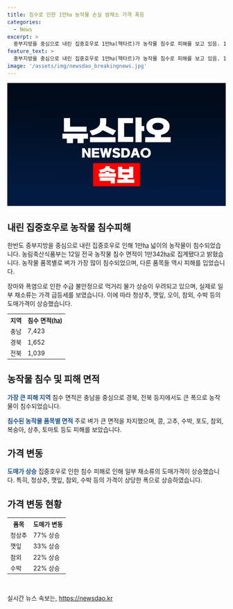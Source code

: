 ```yaml
---
title: 침수로 인한 1만㏊ 농작물 손실 쌈채소 가격 폭등
categories:
  - News
excerpt: >
  중부지방을 중심으로 내린 집중호우로 1만㏊(헥타르)가 농작물 침수로 피해를 보고 있음. 1만342㏊의 면적은 축구장 1만4천개보다 크며, 벼가 7천581㏊로 가장 많이 침수됨. 침수에 따른 농작물 피해로 상추, 깻잎, 오이 등의 가격이 급등했고, 청상추와 깻잎은 전날 대비 77%와 33% 올랐음. 먹거리 물가 상승 우려가 나오고 있음. (사진=)
feature_text: >
  중부지방을 중심으로 내린 집중호우로 1만㏊(헥타르)가 농작물 침수로 피해를 보고 있음. 1만342㏊의 면적은 축구장 1만4천개보다 크며, 벼가 7천581㏊로 가장 많이 침수됨. 침수에 따른 농작물 피해로 상추, 깻잎, 오이 등의 가격이 급등했고, 청상추와 깻잎은 전날 대비 77%와 33% 올랐음. 먹거리 물가 상승 우려가 나오고 있음. (사진=)
image: '/assets/img/newsdao_breakingnews.jpg'
---
```


<p><img src="/assets/img/newsdao_breakingnews.jpg" alt="koreaapp 속보" /></p>

<h2 data-ke-size="size26">내린 집중호우로 농작물 침수피해</h2>

<p>한반도 중부지방을 중심으로 내린 집중호우로 인해 1만㏊ 넓이의 농작물이 침수되었습니다. 농림축산식품부는 12일 전국 농작물 침수 면적이 1만342㏊로 집계됐다고 밝혔습니다. 농작물 품목별로 벼가 가장 많이 침수되었으며, 다른 품목들 역시 피해를 입었습니다.</p>

<p data-ke-size="size16">장마와 폭염으로 인한 수급 불안정으로 먹거리 물가 상승이 우려되고 있으며, 실제로 일부 채소류는 가격 급등세를 보였습니다. 이에 따라 청상추, 깻잎, 오이, 참외, 수박 등의 도매가격이 상승했습니다.</p>

<table>
   <tr>
      <th>지역</th>
      <th>침수 면적(㏊)</th>
   </tr>
   <tr>
      <td>충남</td>
      <td>7,423</td>
   </tr>
   <tr>
      <td>경북</td>
      <td>1,652</td>
   </tr>
   <tr>
      <td>전북</td>
      <td>1,039</td>
   </tr>
</table>

<h2 data-ke-size="size26">농작물 침수 및 피해 면적</h2>

<p><b><span style="color: #1a5490;">가장 큰 피해 지역</span></b>
침수 면적은 충남을 중심으로 경북, 전북 등지에서도 큰 폭으로 농작물이 침수되었습니다. </p>

<p><b><span style="color: #1a5490;">침수된 농작물 품목별 면적</span></b>
주로 벼가 큰 면적을 차지했으며, 콩, 고추, 수박, 포도, 참외, 복숭아, 상추, 토마토 등도 피해를 보았습니다. </p>

<h2 data-ke-size="size26">가격 변동</h2>

<p><b><span style="color: #1a5490;">도매가 상승</span></b>
집중호우로 인한 침수 피해로 인해 일부 채소류의 도매가격이 상승했습니다. 특히, 청상추, 깻잎, 참외, 수박 등의 가격이 상당한 폭으로 상승하였습니다.</p>

<h2 data-ke-size="size26">가격 변동 현황</h2>

<table>
   <tr>
      <th>품목</th>
      <th>도매가 변동</th>
   </tr>
   <tr>
      <td>청상추</td>
      <td>77% 상승</td>
   </tr>
   <tr>
      <td>깻잎</td>
      <td>33% 상승</td>
   </tr>
   <tr>
      <td>참외</td>
      <td>22% 상승</td>
   </tr>
   <tr>
      <td>수박</td>
      <td>22% 상승</td>
   </tr>
</table>

<p data-ke-size="size16">&nbsp;</p>
실시간 뉴스 속보는, <a href="https://newsdao.kr" rel="dofollow">https://newsdao.kr</a>


